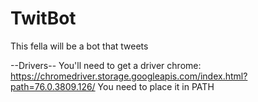 # TwitBot
This fella will be a bot that tweets


--Drivers--
You'll need to get a driver chrome: https://chromedriver.storage.googleapis.com/index.html?path=76.0.3809.126/
You need to place it in PATH
